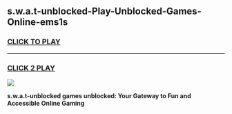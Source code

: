 
## s.w.a.t-unblocked-Play-Unblocked-Games-Online-ems1s
<h3>
<a href="https://premium76.site?title=s.w.a.t-unblocked&ref=25A">CLICK TO PLAY</a></h3>
<hr>

<h3>
<a href="https://premium76.site?title=s.w.a.t-unblocked&ref=25A">CLICK 2 PLAY</a>
  
</h3>

<a href="https://premium76.site?title=s.w.a.t-unblocked&ref=25A"><img src="https://clearcache.store/games.png"></a>


**s.w.a.t-unblocked games unblocked: Your Gateway to Fun and Accessible Online Gaming**
